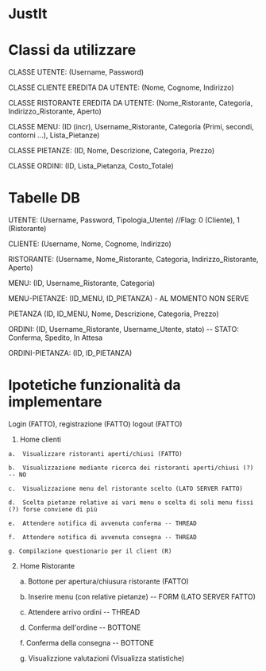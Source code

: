 # JustIt

# Classi da utilizzare

CLASSE UTENTE: (Username, Password)

CLASSE CLIENTE EREDITA DA UTENTE: (Nome, Cognome, Indirizzo)

CLASSE RISTORANTE EREDITA DA UTENTE: (Nome_Ristorante, Categoria, Indirizzo_Ristorante, Aperto)

CLASSE MENU: (ID (incr), Username_Ristorante, Categoria (Primi, secondi, contorni ...), Lista_Pietanze)

CLASSE PIETANZE: (ID, Nome, Descrizione, Categoria, Prezzo)

CLASSE ORDINI: (ID, Lista_Pietanza, Costo_Totale)


# Tabelle DB

UTENTE: (Username, Password, Tipologia_Utente) //Flag: 0 (Cliente), 1 (Ristorante)

CLIENTE: (Username, Nome, Cognome, Indirizzo)

RISTORANTE: (Username, Nome_Ristorante, Categoria, Indirizzo_Ristorante, Aperto)

MENU: (ID, Username_Ristorante, Categoria)

MENU-PIETANZE: (ID_MENU, ID_PIETANZA) - AL MOMENTO NON SERVE

PIETANZA (ID, ID_MENU, Nome, Descrizione, Categoria, Prezzo)

ORDINI: (ID, Username_Ristorante, Username_Utente, stato) --  STATO: Conferma, Spedito, In Attesa

ORDINI-PIETANZA: (ID, ID_PIETANZA)


# Ipotetiche funzionalità da implementare

  Login (FATTO), registrazione (FATTO)
  logout (FATTO)
  
  1. Home clienti
  
    a.  Visualizzare ristoranti aperti/chiusi (FATTO)
    
    b.  Visualizzazione mediante ricerca dei ristoranti aperti/chiusi (?) -- NO
    
    c.  Visualizzazione menu del ristorante scelto (LATO SERVER FATTO)
    
    d.  Scelta pietanze relative ai vari menu o scelta di soli menu fissi (?) forse conviene di più
    
    e.  Attendere notifica di avvenuta conferma -- THREAD
   
    f.  Attendere notifica di avvenuta consegna -- THREAD
    
    g. Compilazione questionario per il client (R)
    
 
 2. Home Ristorante
 
      a. Bottone per apertura/chiusura ristorante (FATTO)

      b. Inserire menu (con relative pietanze) -- FORM  (LATO SERVER FATTO)

      c. Attendere arrivo ordini -- THREAD

      d. Conferma dell'ordine -- BOTTONE
 
      f. Conferma della consegna -- BOTTONE
      
      g. Visualizzione valutazioni (Visualizza statistiche)
    
    

    

